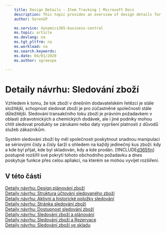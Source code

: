 ```yaml
---
    title: Design Details - Item Tracking | Microsoft Docs
    description: This topic provides an overview of design details for item tracking.
    author: SorenGP

    ms.service: dynamics365-business-central
    ms.topic: article
    ms.devlang: na
    ms.tgt_pltfrm: na
    ms.workload: na
    ms.search.keywords:
    ms.date: 04/01/2020
    ms.author: sgroespe

---
```

# Detaily návrhu: Sledování zboží
Vzhledem k tomu, že tok zboží v dnešním dodavatelském řetězci je stále složitější, schopnost sledovat zboží je pro zúčastněné společnosti stále důležitější. Sledování transakčního toku zboží je právním požadavkem v oblasti zdravotnických a chemických dodávek, ale i jiné podniky mohou chtít sledovat produkty se zárukami nebo daty vypršení platnosti z důvodů služeb zákazníkům.

Systém sledování zboží by měl společnosti poskytnout snadnou manipulaci se sériovými čísly a čísly šarží s ohledem na každý jedinečný kus zboží: kdy a kde byl přijat, kde byl skladován, kdy a kde prodán. [!INCLUDE[d365fin](includes/d365fin_md.md)] postupně rozšířil své pokrytí tohoto obchodního požadavku a dnes poskytuje funkce přes celou apliakci, na kterém se mohou vyvíjet rozšíření.

## V této části
[Detaily návrhu: Design plánování zboží](design-details-item-tracking-design.md)  
[Detaily návrhu: Struktura účtování sledovaného zboží](design-details-item-tracking-posting-structure.md)  
[Detaily návrhu: Aktivní a historické položky sledování](design-details-active-versus-historic-item-tracking-entries.md)  
[Detaily návrhu: Stránka sledování zboží](design-details-item-tracking-lines-window.md)  
[Detaily návrhu: Dostupnost sledování zboží](design-details-item-tracking-availability.md)  
[Detaily návrhu: Sledování zboží a plánování](design-details-item-tracking-and-planning.md)  
[Detaily návrhu: Sledování zboží a Rezervace](design-details-item-tracking-and-reservations.md)  
[Detaily návrhu: Sledování zboží ve skladu](design-details-item-tracking-in-the-warehouse.md)
